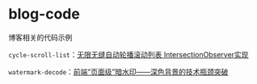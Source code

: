 # blog-code
博客相关的代码示例

`cycle-scroll-list`：[无限无缝自动轮播滚动列表 IntersectionObserver实现](https://juejin.cn/post/6983595654652100616/)

`watermark-decode`：[前端“页面级”暗水印——深色背景的技术瓶颈突破](https://juejin.cn/post/7109676185428164644/)
